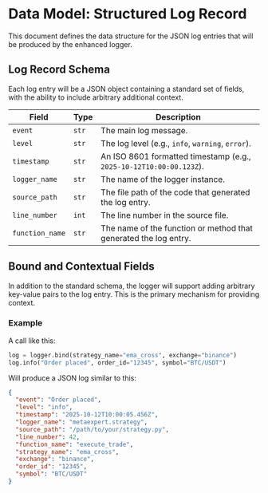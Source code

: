 # Data Model: Structured Log Record

This document defines the data structure for the JSON log entries that will be produced by the enhanced logger.

## Log Record Schema

Each log entry will be a JSON object containing a standard set of fields, with the ability to include arbitrary additional context.

| Field | Type | Description |
|---|---|---|
| `event` | `str` | The main log message. |
| `level` | `str` | The log level (e.g., `info`, `warning`, `error`). |
| `timestamp` | `str` | An ISO 8601 formatted timestamp (e.g., `2025-10-12T10:00:00.123Z`). |
| `logger_name` | `str` | The name of the logger instance. |
| `source_path` | `str` | The file path of the code that generated the log entry. |
| `line_number` | `int` | The line number in the source file. |
| `function_name` | `str` | The name of the function or method that generated the log entry. |

## Bound and Contextual Fields

In addition to the standard schema, the logger will support adding arbitrary key-value pairs to the log entry. This is the primary mechanism for providing context.

### Example

A call like this:

```python
log = logger.bind(strategy_name="ema_cross", exchange="binance")
log.info("Order placed", order_id="12345", symbol="BTC/USDT")
```

Will produce a JSON log similar to this:

```json
{
  "event": "Order placed",
  "level": "info",
  "timestamp": "2025-10-12T10:00:05.456Z",
  "logger_name": "metaexpert.strategy",
  "source_path": "/path/to/your/strategy.py",
  "line_number": 42,
  "function_name": "execute_trade",
  "strategy_name": "ema_cross",
  "exchange": "binance",
  "order_id": "12345",
  "symbol": "BTC/USDT"
}
```
